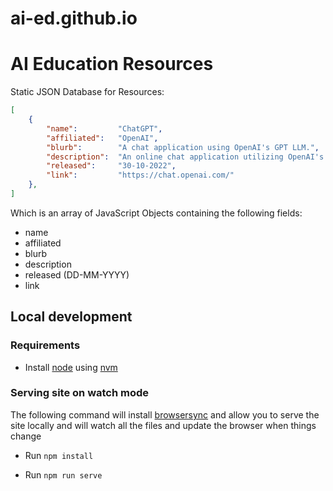 # ai-ed.github.io
# AI Education Resources

Static JSON Database for Resources:

```json
[
    {
        "name":         "ChatGPT",
        "affiliated":	"OpenAI",
        "blurb":        "A chat application using OpenAI's GPT LLM.",
        "description":  "An online chat application utilizing OpenAI's GPT large language model (LLM) to understand user inputs and generate outputs.",
        "released":     "30-10-2022",
        "link":         "https://chat.openai.com/"
    },
]
```

Which is an array of JavaScript Objects containing the following fields:

- name
- affiliated
- blurb
- description
- released (DD-MM-YYYY)
- link

## Local development

### Requirements
* Install [node](https://nodejs.org/en) using [nvm](https://github.com/nvm-sh/nvm)

### Serving site on watch mode

The following command will install [browsersync](https://browsersync.io/docs) and allow you to serve the site locally
and will watch all the files and update the browser when things change

* Run `npm install`

* Run `npm run serve`
